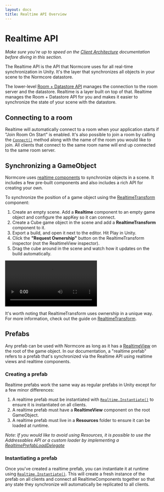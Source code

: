 ```yaml
---
layout: docs
title: Realtime API Overview
---
```

# Realtime API

*Make sure you're up to speed on the [Client Architecture](../architecture/client) documentation before diving in this section.*

The Realtime API is the API that Normcore uses for all real-time synchronization in Unity. It's the layer that synchronizes all objects in your scene to the Normcore datastore.

The lower-level [Room + Datastore API](../room) manages the connection to the room server and the datastore. Realtime is a layer built on top of that. Realtime manages the Room + Datastore API for you and makes it easier to synchronize the state of your scene with the datastore.

## Connecting to a room
Realtime will automatically connect to a room when your application starts if "Join Room On Start" is enabled. It's also possible to join a room by calling the [`Connect()`](../reference/classes/Normal.Realtime.Realtime#Connect) method along with the name of the room you would like to join. All clients that connect to the same room name will end up connected to the same room server.

## Synchronizing a GameObject
Normcore uses [realtime components](./realtimecomponent) to synchronize objects in a scene. It includes a few pre-built components and also includes a rich API for creating your own.

To synchronize the position of a game object using the [RealtimeTransform](./realtimetransform) component:

1. Create an empty scene. Add a **Realtime** component to an empty game object and configure the appKey so it can connect.
2. Create a Cube game object in the scene and add a **RealtimeTransform** component to it.
3. Export a build, and open it next to the editor. Hit Play in Unity.
4. Click the **"Request Ownership"** button on the RealtimeTransform inspector (not the RealtimeView inspector).
5. Drag the cube around in the scene and watch how it updates on the build automatically.

![](./assets/realtime-transform.mp4)

It's worth noting that RealtimeTransform uses ownership in a unique way. For more information, check out the guide on [RealtimeTransform](./RealtimeTransform).

## Prefabs
Any prefab can be used with Normcore as long as it has a [RealtimeView](./realtimeview) on the root of the game object. In our documentation, a "realtime prefab" refers to a prefab that's synchronized via the Realtime API using realtime views and realtime components.

### Creating a prefab
Realtime prefabs work the same way as regular prefabs in Unity except for a few minor differences:

1. A realtime prefab must be instantiated with [`Realtime.Instantiate()`](../reference/classes/Normal.Realtime.Realtime#Instantiate) to ensure it is instantiated on all clients.
2. A realtime prefab must have a **RealtimeView** component on the root GameObject.
3. A realtime prefab must live in a **Resources** folder to ensure it can be loaded at runtime.

*Note: If you would like to avoid using Resources, it is possible to use the Addressables API or a custom loader by implementing a [RealtimePrefabLoadDelegate](../guides/recipes/using-addressables)*

### Instantiating a prefab
Once you've created a realtime prefab, you can instantiate it at runtime using  [`Realtime.Instantiate()`](../reference/classes/Normal.Realtime.Realtime#Instantiate). This will create a fresh instance of the prefab on all clients and connect all RealtimeComponents together so that any state they synchronize will automatically be replicated to all clients.
